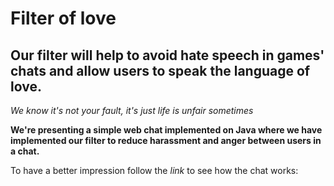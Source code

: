 # Filter of love
## Our filter will help to avoid hate speech in games' chats and allow users to speak the language of love. 
*We know it's not your fault, it's just life is unfair sometimes*

**We're presenting a simple web chat implemented on Java where we have implemented our filter to reduce harassment and anger between users in a chat.**

To have a better impression follow the _link_ to see how the chat works:
